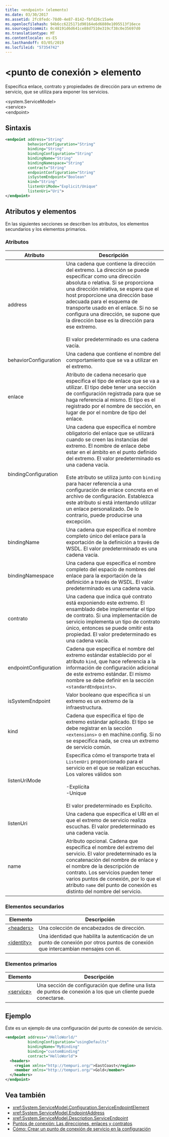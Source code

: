 ```yaml
---
title: <endpoint> (elemento)
ms.date: 03/30/2017
ms.assetid: 2fc8fedc-78d0-4e87-8142-fbfd26c15a4e
ms.openlocfilehash: 94b6cc6225171d90164e6d6880e1095513f16ece
ms.sourcegitcommit: 0c48191d6d641ce88d7510e319cf38c0e35697d0
ms.translationtype: MT
ms.contentlocale: es-ES
ms.lasthandoff: 03/05/2019
ms.locfileid: "57354742"
---
```

# <a name="endpoint-element"></a>\<punto de conexión > elemento
Especifica enlace, contrato y propiedades de dirección para un extremo de servicio, que se utiliza para exponer los servicios.  
  
 \<system.ServiceModel>  
\<service>  
\<endpoint>  
  
## <a name="syntax"></a>Sintaxis  
  
```xml  
<endpoint address="String"
          behaviorConfiguration="String"
          binding="String"
          bindingConfiguration="String"
          bindingName="String"
          bindingNamespace="String"
          contract="String"
          endpointConfiguration="String"
          isSystemEndpoint="Boolean"
          kind="String"
          listenUriMode="Explicit/Unique"
          listenUri="Uri">
</endpoint>
```  
  
## <a name="attributes-and-elements"></a>Atributos y elementos  
 En las siguientes secciones se describen los atributos, los elementos secundarios y los elementos primarios.  
  
### <a name="attributes"></a>Atributos  
  
|Atributo|Descripción|  
|---------------|-----------------|  
|address|Una cadena que contiene la dirección del extremo. La dirección se puede especificar como una dirección absoluta o relativa. Si se proporciona una dirección relativa, se espera que el host proporcione una dirección base adecuada para el esquema de transporte usado en el enlace. Si no se configura una dirección, se supone que la dirección base es la dirección para ese extremo.<br /><br /> El valor predeterminado es una cadena vacía.|  
|behaviorConfiguration|Una cadena que contiene el nombre del comportamiento que se va a utilizar en el extremo.|  
|enlace|Atributo de cadena necesario que especifica el tipo de enlace que se va a utilizar. El tipo debe tener una sección de configuración registrada para que se haga referencia al mismo. El tipo es el registrado por el nombre de sección, en lugar de por el nombre de tipo del enlace.|  
|bindingConfiguration|Una cadena que especifica el nombre obligatorio del enlace que se utilizará cuando se creen las instancias del extremo. El nombre de enlace debe estar en el ámbito en el punto definido del extremo. El valor predeterminado es una cadena vacía.<br /><br /> Este atributo se utiliza junto con `binding` para hacer referencia a una configuración de enlace concreta en el archivo de configuración. Establezca este atributo si está intentando utilizar un enlace personalizado. De lo contrario, puede producirse una excepción.|  
|bindingName|Una cadena que especifica el nombre completo único del enlace para la exportación de la definición a través de WSDL. El valor predeterminado es una cadena vacía.|  
|bindingNamespace|Una cadena que especifica el nombre completo del espacio de nombres del enlace para la exportación de la definición a través de WSDL. El valor predeterminado es una cadena vacía.|  
|contrato|Una cadena que indica qué contrato está exponiendo este extremo. El ensamblado debe implementar el tipo de contrato. Si una implementación de servicio implementa un tipo de contrato único, entonces se puede omitir esta propiedad. El valor predeterminado es una cadena vacía.|  
|endpointConfiguration|Cadena que especifica el nombre del extremo estándar establecido por el atributo `kind`, que hace referencia a la información de configuración adicional de este extremo estándar. El mismo nombre se debe definir en la sección `<standardEndpoints>`.|  
|isSystemEndpoint|Valor booleano que especifica si un extremo es un extremo de la infraestructura.|  
|kind|Cadena que especifica el tipo de extremo estándar aplicado. El tipo se debe registrar en la sección `<extensions>` o en machine.config. Si no se especifica nada, se crea un extremo de servicio común.|  
|listenUriMode|Especifica cómo el transporte trata el `ListenUri` proporcionado para el servicio en el que se realizan escuchas. Los valores válidos son<br /><br /> -Explícita<br />-Unique<br /><br /> El valor predeterminado es Explicito.|  
|listenUri|Una cadena que especifica el URI en el que el extremo de servicio realiza escuchas. El valor predeterminado es una cadena vacía.|  
|name|Atributo opcional. Cadena que especifica el nombre del extremo del servicio. El valor predeterminado es la concatenación del nombre de enlace y el nombre de la descripción de contrato. Los servicios pueden tener varios puntos de conexión, por lo que el atributo `name` del punto de conexión es distinto del nombre del servicio.|  
  
### <a name="child-elements"></a>Elementos secundarios  
  
|Elemento|Descripción|  
|-------------|-----------------|  
|[\<headers>](../../../../../docs/framework/configure-apps/file-schema/wcf/headers.md)|Una colección de encabezados de dirección.|  
|[\<identity>](../../../../../docs/framework/configure-apps/file-schema/wcf/identity.md)|Una identidad que habilita la autenticación de un punto de conexión por otros puntos de conexión que intercambian mensajes con él.|  
  
### <a name="parent-elements"></a>Elementos primarios  
  
|Elemento|Descripción|  
|-------------|-----------------|  
|[\<service>](../../../../../docs/framework/configure-apps/file-schema/wcf/service.md)|Una sección de configuración que define una lista de puntos de conexión a los que un cliente puede conectarse.|  
  
## <a name="example"></a>Ejemplo  
 Éste es un ejemplo de una configuración del punto de conexión de servicio.  
  
```xml  
<endpoint address="/HelloWorld/"
          bindingConfiguration="usingDefaults"
          bindingName="MyBinding"
          binding="customBinding"
          contract="HelloWorld">
  <headers>
    <region xmlns="http://tempuri.org/">EastCoast</region>
    <member xmlns="http://tempuri.org/">Gold</member>
  </headers>
</endpoint>
```  
  
## <a name="see-also"></a>Vea también
- <xref:System.ServiceModel.Configuration.ServiceEndpointElement>
- <xref:System.ServiceModel.EndpointAddress>
- <xref:System.ServiceModel.Description.ServiceEndpoint>
- [Puntos de conexión: Las direcciones, enlaces y contratos](../../../../../docs/framework/wcf/feature-details/endpoints-addresses-bindings-and-contracts.md)
- [Cómo: Crear un punto de conexión de servicio en la configuración](../../../../../docs/framework/wcf/feature-details/how-to-create-a-service-endpoint-in-configuration.md)
